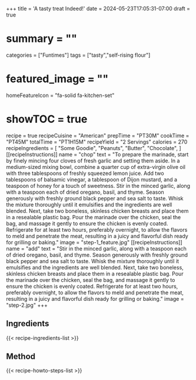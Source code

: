 +++
title = 'A tasty treat Indeed!'
date = 2024-05-23T17:05:31-07:00
draft = true
# summary = ""
categories = ["Funtimes"]
tags = ["tasty","self-rising flour"]
# featured_image = ""
homeFeatureIcon = "fa-solid fa-kitchen-set"
# showTOC = true

recipe = true
recipeCuisine = "American"
prepTime = "PT30M"
cookTime = "PT45M"
totalTime = "PT1H15M"
recipeYield = "2 Servings"
calories = 270
recipeIngredients = [
  "Some Goodie",
  "Peanuts",
  "Butter",
  "Chocolate",
  ]
[[recipeInstructions]]
  name = "chop"
  text = "To prepare the marinade, start by finely mincing four cloves of fresh garlic and setting them aside. In a medium-sized mixing bowl, combine a quarter cup of extra-virgin olive oil with three tablespoons of freshly squeezed lemon juice. Add two tablespoons of balsamic vinegar, a tablespoon of Dijon mustard, and a teaspoon of honey for a touch of sweetness. Stir in the minced garlic, along with a teaspoon each of dried oregano, basil, and thyme. Season generously with freshly ground black pepper and sea salt to taste. Whisk the mixture thoroughly until it emulsifies and the ingredients are well blended. Next, take two boneless, skinless chicken breasts and place them in a resealable plastic bag. Pour the marinade over the chicken, seal the bag, and massage it gently to ensure the chicken is evenly coated. Refrigerate for at least two hours, preferably overnight, to allow the flavors to meld and penetrate the meat, resulting in a juicy and flavorful dish ready for grilling or baking."
  image = "step-1_feature.jpg"
[[recipeInstructions]]
  name = "add"
  text = "Stir in the minced garlic, along with a teaspoon each of dried oregano, basil, and thyme. Season generously with freshly ground black pepper and sea salt to taste. Whisk the mixture thoroughly until it emulsifies and the ingredients are well blended. Next, take two boneless, skinless chicken breasts and place them in a resealable plastic bag. Pour the marinade over the chicken, seal the bag, and massage it gently to ensure the chicken is evenly coated. Refrigerate for at least two hours, preferably overnight, to allow the flavors to meld and penetrate the meat, resulting in a juicy and flavorful dish ready for grilling or baking."
  image = "step-2.jpg"
+++

## Ingredients
{{< recipe-ingredients-list >}}  

## Method
{{< recipe-howto-steps-list >}}  